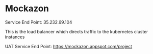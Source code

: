 # Mockazon

Service End Point: 35.232.69.104

This is the load balancer which directs traffic to the kubernetes cluster instances

UAT Service End Point: https://mockazon.appspot.com/project

